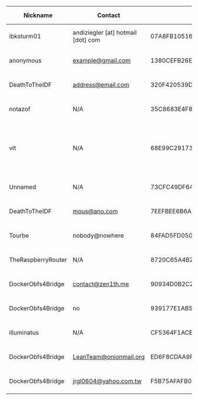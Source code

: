 | Nickname |  Contact | Hashed Fingerprint	| Running | Flags | Last Seen | First Seen | Last Restarted | Advertised Bandwidth | Platform | Version | Version Status | Recommended Version | BridgeDB Distributor | OR Addresses | Transports | BlockList |
|---|---|---|---|---|---|---|---|---|---|---|---|---|---|---|---|---|
|ibksturm01 | andiziegler [at] hotmail [dot] com | 07A8FB10516C6B63ADB0CD51264FF9E25AE4DDB4 | true | Running, V2Dir, Valid | 2025-08-09 19:48:25 | 2025-08-09 15:48:25 | 2025-08-09 15:57:30 | 0 | Tor 0.4.8.17 on Linux | 0.4.8.17 | recommended | true | N/A | 10.180.186.196:55558, [fd9f:2e19:3bcf::2f:d74e]:55558 | obfs4 | |
|anonymous | example@gmail.com | 1380CEFB26E1C46CF266F5F3E97D6BB547C7CB60 | false | V2Dir, Valid | 2025-08-09 19:48:25 | 2025-08-09 08:18:25 | 2025-08-09 07:49:13 | 0 | Tor 0.4.8.17 on Linux | 0.4.8.17 | recommended | true | N/A | 10.193.149.203:49284 |  | |
|DeathToTheIDF | <address@email.com> | 320F420539DD141D874D7FB28404624294E5B76D | true | Running, V2Dir, Valid | 2025-08-09 19:48:25 | 2025-08-09 17:48:25 | 2025-08-09 18:00:42 | 0 | Tor 0.4.8.17 on Linux | 0.4.8.17 | recommended | true | N/A | 10.20.236.244:54874, [fd9f:2e19:3bcf::b3:a1b1]:54874 | obfs4 | |
|notazof | N/A | 35C8683E4F8A5B3D5EE7E538E8E8836717D5CD7E | true | Running, V2Dir, Valid | 2025-08-09 19:48:25 | 2025-08-09 19:18:25 | 2025-08-09 18:52:43 | 15360 | Tor 0.4.8.16 on Linux | 0.4.8.16 | recommended | true | settings | 10.221.2.250:63575 |  | |
|vlt | N/A | 68E99C291739D2643FD4E98D7D54AD1DD6532FF8 | true | Running, Valid | 2025-08-09 19:48:25 | 2025-08-09 12:18:25 | 2025-08-09 10:27:36 | 1280000 | Tor 0.4.8.10 on Windows Server 2012 [or later] | 0.4.8.10 | recommended | true | reserved | 10.239.190.160:62380 |  | |
|Unnamed | N/A | 73CFC49DF6450D0B486D376AFCA98619DB3A2FCF | true | Running, V2Dir, Valid | 2025-08-09 19:48:25 | 2025-08-09 13:18:25 | 2025-08-09 14:46:33 | 3537920 | Tor 0.4.8.10 on Linux | 0.4.8.10 | recommended | true | N/A | 10.207.129.193:62413 | obfs4 | |
|DeathToTheIDF | mous@ano.com | 7EEFBEE6B6A4C7D46D377B2321E64CA3B03C042D | false | V2Dir, Valid | 2025-08-09 19:48:25 | 2025-08-09 09:48:25 | 2025-08-09 11:59:16 | 0 | Tor 0.4.8.14 on Linux | 0.4.8.14 | recommended | true | N/A | 10.80.5.66:64102 | obfs4 | |
|Tourbe | nobody@nowhere | 84FAD5FD050CD7B3ED6E7F3193591754168AF536 | true | Running, V2Dir, Valid | 2025-08-09 19:48:25 | 2025-08-09 11:48:25 | 2025-08-09 10:24:51 | 107803 | Tor 0.4.8.12 on Linux | 0.4.8.12 | recommended | true | N/A | 10.215.144.231:60271 | obfs4 | |
|TheRaspberryRouter | N/A | 8720C65A4B222AAF9740444D4DF20AF811C5B5E2 | true | Running, V2Dir, Valid | 2025-08-09 19:48:25 | 2025-08-09 19:18:25 | 2025-08-09 19:03:36 | 0 | Tor 0.4.8.12 on Linux | 0.4.8.12 | recommended | true | moat | 10.78.59.92:49557 | obfs4 | |
|DockerObfs4Bridge | contact@zen1th.me | 90934D0B2C25A9F597385A76F94A36823C6D6DDD | true | Running, V2Dir, Valid | 2025-08-09 19:48:25 | 2025-08-09 09:48:25 | 2025-08-09 19:15:14 | 0 | Tor 0.4.8.14 on Linux | 0.4.8.14 | recommended | true | N/A | 10.233.153.183:60943 | obfs4 | |
|DockerObfs4Bridge | no | 939177E1AB521493378C8614B9E6958F6FA8A126 | false | V2Dir, Valid | 2025-08-09 19:48:25 | 2025-08-09 13:18:25 | 2025-08-09 13:02:45 | 82944 | Tor 0.4.8.14 on Linux | 0.4.8.14 | recommended | true | none | 10.224.180.176:49844 | obfs4 | |
|illuminatus | N/A | CF5364F1ACEAF4690E871D99FD1C9F2B66E767A7 | true | Running, V2Dir, Valid | 2025-08-09 19:48:25 | 2025-08-09 12:48:25 | 2025-08-09 12:34:09 | 313685 | Tor 0.4.8.10 on Linux | 0.4.8.10 | recommended | true | N/A | 10.4.158.213:62896, [fd9f:2e19:3bcf::d9:543e]:62896 |  | |
|DockerObfs4Bridge | LeanTeam@onionmail.org | ED6F8CDAA9F69D848A5A9F2AF874EAADACFB09AE | true | Running, V2Dir, Valid | 2025-08-09 19:48:25 | 2025-08-09 02:18:25 | 2025-08-09 02:14:12 | 0 | Tor 0.4.8.14 on Linux | 0.4.8.14 | recommended | true | N/A | 10.128.86.69:49508 | obfs4 | |
|DockerObfs4Bridge | jrgl0604@yahoo.com.tw | F5B75AFAFB0BAC567A77CE368E177291CC3B491A | true | Running, V2Dir, Valid | 2025-08-09 19:48:25 | 2025-08-09 19:18:25 | 2025-08-09 18:47:56 | 2320384 | Tor 0.4.8.14 on Linux | 0.4.8.14 | recommended | true | telegram | 10.175.160.18:56371 | obfs4 | |
